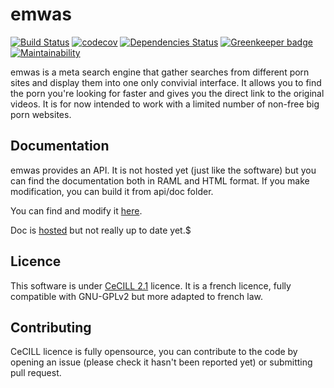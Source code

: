 # emwas

[![Build Status](https://travis-ci.org/fabienleite/emwas.svg?branch=master)](https://travis-ci.org/fabienleite/emwas)
[![codecov](https://codecov.io/gh/fabienleite/emwas/branch/master/graph/badge.svg)](https://codecov.io/gh/fabienleite/emwas)
[![Dependencies Status](https://david-dm.org/fabienleite/emwas/status.svg)](https://david-dm.org/fabienleite/emwas) [![Greenkeeper badge](https://badges.greenkeeper.io/fabienleite/emwas.svg)](https://greenkeeper.io/)
[![Maintainability](https://api.codeclimate.com/v1/badges/27054be9170d4989bced/maintainability)](https://codeclimate.com/github/fabienleite/emwas/maintainability)

emwas is a meta search engine that gather searches from different porn sites and display them into one only convivial interface. It allows you to find the porn you're looking for faster and gives you the direct link to the original videos. It is for now intended to work with a limited number of non-free big porn websites.

## Documentation

emwas provides an API. It is not hosted yet (just like the software) but you can find the documentation both in RAML and HTML format. If you make modification, you can build it from api/doc folder.

You can find and modify it [here](https://github.com/fabienleite/emwas-doc).

Doc is [hosted](https://fabienleite.github.io/emwas-doc/) but not really up to date yet.$

## Licence

This software is under [CeCILL 2.1](http://www.cecill.info/licences.en.html) licence. It is a french licence, fully compatible with GNU-GPLv2 but more adapted to french law.

## Contributing

CeCILL licence is fully opensource, you can contribute to the code by opening an issue (please check it hasn't been reported yet) or submitting pull request.
